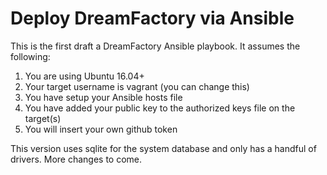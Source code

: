 # Deploy DreamFactory via Ansible

This is the first draft a DreamFactory Ansible playbook. It assumes the following:

1. You are using Ubuntu 16.04+
2. Your target username is vagrant (you can change this)
3. You have setup your Ansible hosts file
4. You have added your public key to the authorized keys file on the target(s)
5. You will insert your own github token

This version uses sqlite for the system database and only has a handful of drivers. More changes to come.
